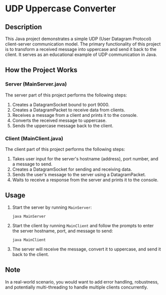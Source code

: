 # UDP Uppercase Converter

## Description

This Java project demonstrates a simple UDP (User Datagram Protocol) client-server communication model. The primary functionality of this project is to transform a received message into uppercase and send it back to the client. It serves as an educational example of UDP communication in Java.

## How the Project Works

### Server (MainServer.java)

The server part of this project performs the following steps:

1. Creates a DatagramSocket bound to port 9000.
2. Creates a DatagramPacket to receive data from clients.
3. Receives a message from a client and prints it to the console.
4. Converts the received message to uppercase.
5. Sends the uppercase message back to the client.

### Client (MainClient.java)

The client part of this project performs the following steps:

1. Takes user input for the server's hostname (address), port number, and a message to send.
2. Creates a DatagramSocket for sending and receiving data.
3. Sends the user's message to the server using a DatagramPacket.
4. Waits to receive a response from the server and prints it to the console.

## Usage

1. Start the server by running `MainServer`:
   ```shell
   java MainServer
   ```

2. Start the client by running `MainClient` and follow the prompts to enter the server hostname, port, and message to send:
   ```shell
   java MainClient
   ```

4. The server will receive the message, convert it to uppercase, and send it back to the client.

## Note

In a real-world scenario, you would want to add error handling, robustness, and potentially multi-threading to handle multiple clients concurrently.


